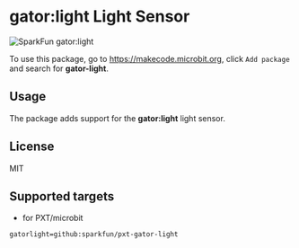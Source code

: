 # gator:light Light Sensor

![SparkFun gator:light](https://raw.githubusercontent.com/sparkfun/pxt-gator-light/master/icon.png)  

To use this package, go to https://makecode.microbit.org, click ``Add package`` and search for **gator-light**.

## Usage

The package adds support for the **gator:light** light sensor.

## License

MIT

## Supported targets

* for PXT/microbit

```package
gatorlight=github:sparkfun/pxt-gator-light
```